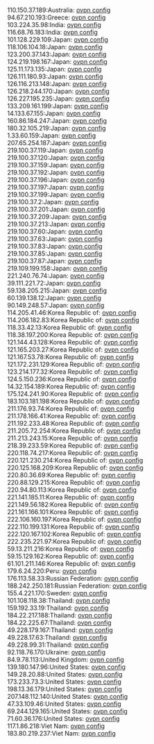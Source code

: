 110.150.37.189:Australia: [ovpn config](vpn/110_150_37_189.ovpn)  
94.67.210.193:Greece: [ovpn config](vpn/94_67_210_193.ovpn)  
103.224.35.98:India: [ovpn config](vpn/103_224_35_98.ovpn)  
116.68.76.183:India: [ovpn config](vpn/116_68_76_183.ovpn)  
101.128.229.109:Japan: [ovpn config](vpn/101_128_229_109.ovpn)  
118.106.104.18:Japan: [ovpn config](vpn/118_106_104_18.ovpn)  
123.200.37.143:Japan: [ovpn config](vpn/123_200_37_143.ovpn)  
124.219.198.167:Japan: [ovpn config](vpn/124_219_198_167.ovpn)  
125.11.173.135:Japan: [ovpn config](vpn/125_11_173_135.ovpn)  
126.111.180.93:Japan: [ovpn config](vpn/126_111_180_93.ovpn)  
126.116.213.148:Japan: [ovpn config](vpn/126_116_213_148.ovpn)  
126.218.244.170:Japan: [ovpn config](vpn/126_218_244_170.ovpn)  
126.227.195.235:Japan: [ovpn config](vpn/126_227_195_235.ovpn)  
133.209.161.199:Japan: [ovpn config](vpn/133_209_161_199.ovpn)  
14.133.67.155:Japan: [ovpn config](vpn/14_133_67_155.ovpn)  
160.86.184.247:Japan: [ovpn config](vpn/160_86_184_247.ovpn)  
180.32.105.219:Japan: [ovpn config](vpn/180_32_105_219.ovpn)  
1.33.60.159:Japan: [ovpn config](vpn/1_33_60_159.ovpn)  
207.65.254.187:Japan: [ovpn config](vpn/207_65_254_187.ovpn)  
219.100.37.119:Japan: [ovpn config](vpn/219_100_37_119.ovpn)  
219.100.37.120:Japan: [ovpn config](vpn/219_100_37_120.ovpn)  
219.100.37.159:Japan: [ovpn config](vpn/219_100_37_159.ovpn)  
219.100.37.192:Japan: [ovpn config](vpn/219_100_37_192.ovpn)  
219.100.37.196:Japan: [ovpn config](vpn/219_100_37_196.ovpn)  
219.100.37.197:Japan: [ovpn config](vpn/219_100_37_197.ovpn)  
219.100.37.199:Japan: [ovpn config](vpn/219_100_37_199.ovpn)  
219.100.37.2:Japan: [ovpn config](vpn/219_100_37_2.ovpn)  
219.100.37.201:Japan: [ovpn config](vpn/219_100_37_201.ovpn)  
219.100.37.209:Japan: [ovpn config](vpn/219_100_37_209.ovpn)  
219.100.37.213:Japan: [ovpn config](vpn/219_100_37_213.ovpn)  
219.100.37.60:Japan: [ovpn config](vpn/219_100_37_60.ovpn)  
219.100.37.63:Japan: [ovpn config](vpn/219_100_37_63.ovpn)  
219.100.37.83:Japan: [ovpn config](vpn/219_100_37_83.ovpn)  
219.100.37.85:Japan: [ovpn config](vpn/219_100_37_85.ovpn)  
219.100.37.87:Japan: [ovpn config](vpn/219_100_37_87.ovpn)  
219.109.199.158:Japan: [ovpn config](vpn/219_109_199_158.ovpn)  
221.240.76.74:Japan: [ovpn config](vpn/221_240_76_74.ovpn)  
39.111.221.72:Japan: [ovpn config](vpn/39_111_221_72.ovpn)  
59.138.205.215:Japan: [ovpn config](vpn/59_138_205_215.ovpn)  
60.139.138.12:Japan: [ovpn config](vpn/60_139_138_12.ovpn)  
90.149.248.57:Japan: [ovpn config](vpn/90_149_248_57.ovpn)  
114.205.41.46:Korea Republic of: [ovpn config](vpn/114_205_41_46.ovpn)  
114.206.182.83:Korea Republic of: [ovpn config](vpn/114_206_182_83.ovpn)  
118.33.42.13:Korea Republic of: [ovpn config](vpn/118_33_42_13.ovpn)  
118.38.197.200:Korea Republic of: [ovpn config](vpn/118_38_197_200.ovpn)  
121.144.43.128:Korea Republic of: [ovpn config](vpn/121_144_43_128.ovpn)  
121.165.203.27:Korea Republic of: [ovpn config](vpn/121_165_203_27.ovpn)  
121.167.53.78:Korea Republic of: [ovpn config](vpn/121_167_53_78.ovpn)  
121.172.231.129:Korea Republic of: [ovpn config](vpn/121_172_231_129.ovpn)  
123.214.177.32:Korea Republic of: [ovpn config](vpn/123_214_177_32.ovpn)  
124.5.150.236:Korea Republic of: [ovpn config](vpn/124_5_150_236.ovpn)  
14.32.154.189:Korea Republic of: [ovpn config](vpn/14_32_154_189.ovpn)  
175.124.241.90:Korea Republic of: [ovpn config](vpn/175_124_241_90.ovpn)  
183.103.181.198:Korea Republic of: [ovpn config](vpn/183_103_181_198.ovpn)  
211.176.93.74:Korea Republic of: [ovpn config](vpn/211_176_93_74.ovpn)  
211.178.166.41:Korea Republic of: [ovpn config](vpn/211_178_166_41.ovpn)  
211.192.233.48:Korea Republic of: [ovpn config](vpn/211_192_233_48.ovpn)  
211.205.72.254:Korea Republic of: [ovpn config](vpn/211_205_72_254.ovpn)  
211.213.243.15:Korea Republic of: [ovpn config](vpn/211_213_243_15.ovpn)  
218.39.233.59:Korea Republic of: [ovpn config](vpn/218_39_233_59.ovpn)  
220.118.74.217:Korea Republic of: [ovpn config](vpn/220_118_74_217.ovpn)  
220.121.230.214:Korea Republic of: [ovpn config](vpn/220_121_230_214.ovpn)  
220.125.168.209:Korea Republic of: [ovpn config](vpn/220_125_168_209.ovpn)  
220.80.36.69:Korea Republic of: [ovpn config](vpn/220_80_36_69.ovpn)  
220.88.129.215:Korea Republic of: [ovpn config](vpn/220_88_129_215.ovpn)  
220.94.80.113:Korea Republic of: [ovpn config](vpn/220_94_80_113.ovpn)  
221.141.185.11:Korea Republic of: [ovpn config](vpn/221_141_185_11.ovpn)  
221.149.56.182:Korea Republic of: [ovpn config](vpn/221_149_56_182.ovpn)  
221.161.166.101:Korea Republic of: [ovpn config](vpn/221_161_166_101.ovpn)  
222.106.160.197:Korea Republic of: [ovpn config](vpn/222_106_160_197.ovpn)  
222.110.199.131:Korea Republic of: [ovpn config](vpn/222_110_199_131.ovpn)  
222.120.167.102:Korea Republic of: [ovpn config](vpn/222_120_167_102.ovpn)  
222.235.221.97:Korea Republic of: [ovpn config](vpn/222_235_221_97.ovpn)  
59.13.211.216:Korea Republic of: [ovpn config](vpn/59_13_211_216.ovpn)  
59.15.129.162:Korea Republic of: [ovpn config](vpn/59_15_129_162.ovpn)  
61.101.211.146:Korea Republic of: [ovpn config](vpn/61_101_211_146.ovpn)  
179.6.24.220:Peru: [ovpn config](vpn/179_6_24_220.ovpn)  
176.113.58.33:Russian Federation: [ovpn config](vpn/176_113_58_33.ovpn)  
188.242.250.181:Russian Federation: [ovpn config](vpn/188_242_250_181.ovpn)  
155.4.221.170:Sweden: [ovpn config](vpn/155_4_221_170.ovpn)  
101.108.118.38:Thailand: [ovpn config](vpn/101_108_118_38.ovpn)  
159.192.33.19:Thailand: [ovpn config](vpn/159_192_33_19.ovpn)  
184.22.217.188:Thailand: [ovpn config](vpn/184_22_217_188.ovpn)  
184.22.225.67:Thailand: [ovpn config](vpn/184_22_225_67.ovpn)  
49.228.179.167:Thailand: [ovpn config](vpn/49_228_179_167.ovpn)  
49.228.17.63:Thailand: [ovpn config](vpn/49_228_17_63.ovpn)  
49.228.99.31:Thailand: [ovpn config](vpn/49_228_99_31.ovpn)  
92.118.76.170:Ukraine: [ovpn config](vpn/92_118_76_170.ovpn)  
84.9.78.113:United Kingdom: [ovpn config](vpn/84_9_78_113.ovpn)  
139.180.147.96:United States: [ovpn config](vpn/139_180_147_96.ovpn)  
149.28.20.88:United States: [ovpn config](vpn/149_28_20_88.ovpn)  
173.233.73.3:United States: [ovpn config](vpn/173_233_73_3.ovpn)  
198.13.36.179:United States: [ovpn config](vpn/198_13_36_179.ovpn)  
207.148.112.140:United States: [ovpn config](vpn/207_148_112_140.ovpn)  
47.33.109.46:United States: [ovpn config](vpn/47_33_109_46.ovpn)  
69.244.129.165:United States: [ovpn config](vpn/69_244_129_165.ovpn)  
71.60.36.176:United States: [ovpn config](vpn/71_60_36_176.ovpn)  
117.1.86.218:Viet Nam: [ovpn config](vpn/117_1_86_218.ovpn)  
183.80.219.237:Viet Nam: [ovpn config](vpn/183_80_219_237.ovpn)  
